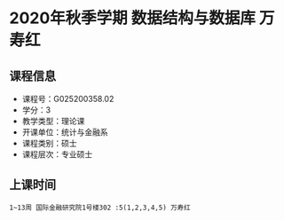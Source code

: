 # 2020年秋季学期 数据结构与数据库 万寿红






## 课程信息

- 课程号：G025200358.02
- 学分：3
- 教学类型：理论课
- 开课单位：统计与金融系
- 课程类别：硕士
- 课程层次：专业硕士

## 上课时间

```
1~13周 国际金融研究院1号楼302 :5(1,2,3,4,5) 万寿红
```

